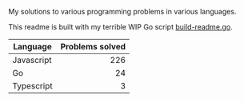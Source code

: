 My solutions to various programming problems in various languages.

This readme is built with my terrible WIP Go script [build-readme.go](build-readme.go).

| Language | Problems solved |
| --- | --: |
| Javascript | 226 |
| Go | 24 |
| Typescript | 3 |
